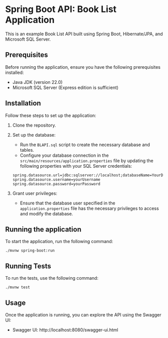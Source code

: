 # Spring Boot API: Book List Application

This is an example Book List API built using Spring Boot, Hibernate/JPA, and Microsoft SQL Server.

## Prerequisites

Before running the application, ensure you have the following prerequisites installed:

- Java JDK (version 22.0)
- Microsoft SQL Server (Express edition is sufficient)

## Installation

Follow these steps to set up the application:

1. Clone the repository.

2. Set up the database:
   - Run the `BLAPI.sql` script to create the necessary database and tables. 
   - Configure your database connection in the `src/main/resources/application.properties` file by updating the following properties with your SQL Server credentials:
    ```
   spring.datasource.url=jdbc:sqlserver://localhost;databaseName=YourDatabaseName;trustServerCertificate=true;
   spring.datasource.username=yourUsername
   spring.datasource.password=yourPassword
    ```
3. Grant user privileges:
   - Ensure that the database user specified in the `application.properties` file has the necessary privileges to access and modify the database.

## Running the application

To start the application, run the following command:
```
./mvnw spring-boot:run
```
## Running Tests

To run the tests, use the following command:
```
./mvnw test
```
## Usage

Once the application is running, you can explore the API using the Swagger UI:

- Swagger UI: http://localhost:8080/swagger-ui.html
